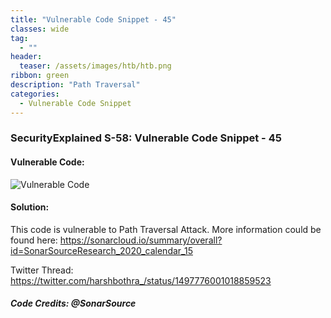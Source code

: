 ```yaml
---
title: "Vulnerable Code Snippet - 45"
classes: wide
tag: 
  - ""
header:
  teaser: /assets/images/htb/htb.png
ribbon: green
description: "Path Traversal"
categories:
  - Vulnerable Code Snippet
---
```


### SecurityExplained S-58: Vulnerable Code Snippet - 45

#### Vulnerable Code: 

![Vulnerable Code](https://raw.githubusercontent.com/harsh-bothra/SecurityExplained/main/media/code-38.jpg)


#### Solution: 

This code is vulnerable to Path Traversal Attack. More information could be found here: https://sonarcloud.io/summary/overall?id=SonarSourceResearch_2020_calendar_15

Twitter Thread: https://twitter.com/harshbothra_/status/1497776001018859523

##### Code Credits: @SonarSource
